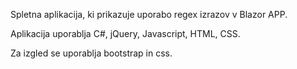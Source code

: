 Spletna aplikacija, ki prikazuje uporabo regex izrazov v Blazor APP. 

Aplikacija uporablja C#, jQuery, Javascript, HTML, CSS.

Za izgled se uporablja bootstrap in css. 
